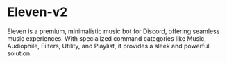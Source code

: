 # Eleven-v2
Eleven is a premium, minimalistic music bot for Discord, offering seamless music experiences. With specialized command categories like Music, Audiophile, Filters, Utility, and Playlist, it provides a sleek and powerful solution.
